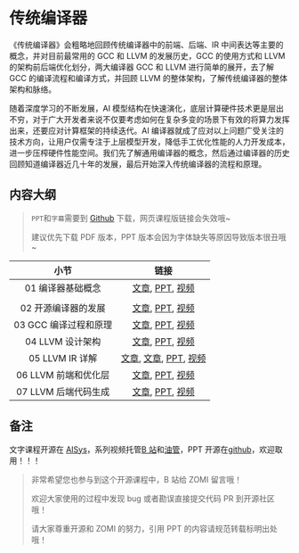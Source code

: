 <!--Copyright © ZOMI 适用于[License](https://github.com/chenzomi12/AISystem)版权许可-->

# 传统编译器

《传统编译器》会粗略地回顾传统编译器中的前端、后端、IR 中间表达等主要的概念，并对目前最常用的 GCC 和 LLVM 的发展历史，GCC 的使用方式和 LLVM 的架构前后端优化划分，两大编译器 GCC 和 LLVM 进行简单的展开，去了解 GCC 的编译流程和编译方式，并回顾 LLVM 的整体架构，了解传统编译器的整体架构和脉络。

随着深度学习的不断发展，AI 模型结构在快速演化，底层计算硬件技术更是层出不穷，对于广大开发者来说不仅要考虑如何在复杂多变的场景下有效的将算力发挥出来，还要应对计算框架的持续迭代。AI 编译器就成了应对以上问题广受关注的技术方向，让用户仅需专注于上层模型开发，降低手工优化性能的人力开发成本，进一步压榨硬件性能空间。我们先了解通用编译器的概念，然后通过编译器的历史回顾知道编译器近几十年的发展，最后开始深入传统编译器的流程和原理。

## 内容大纲

> `PPT`和`字幕`需要到 [Github](https://github.com/chenzomi12/AISystem) 下载，网页课程版链接会失效哦~
>
> 建议优先下载 PDF 版本，PPT 版本会因为字体缺失等原因导致版本很丑哦~

| 小节 | 链接|
|:--:|:--:|
| 01 编译器基础概念 | [文章](./01Introduction.md), [PPT](./01Introduction.pdf), [视频](https://www.bilibili.com/video/BV1D84y1y73v/) |
|  |  |
| 02 开源编译器的发展 | [文章](./02History.md), [PPT](./02History.pdf), [视频](https://www.bilibili.com/video/BV1sM411C7Vr/) |
| 03 GCC 编译过程和原理 | [文章](./03GCC.md), [PPT](./03GCC.pdf), [视频](https://www.bilibili.com/video/BV1LR4y1f7et/) |
| 04 LLVM 设计架构 | [文章](./04LLVM.md), [PPT](./04LLVM.pdf), [视频](https://www.bilibili.com/video/BV1CG4y1V7Dn/) |
| 05 LLVM IR 详解 | [文章](./05LLVMIR), [文章](./06LLVMDetail.md), [PPT](./05LLVMDetail01.pdf), [视频](https://www.bilibili.com/video/BV1LR4y1f7et/) |
| 06 LLVM 前端和优化层 | [文章](./07LLVMFrontend.md), [PPT](./05LLVMDetail02.pdf), [视频](https://www.bilibili.com/video/BV1vd4y1t7vS) |
| 07 LLVM 后端代码生成 | [文章](./08LLVMBackend.md), [PPT](./05LLVMDetail03.pdf), [视频](https://www.bilibili.com/video/BV1cd4y1b7ho) |

## 备注

文字课程开源在 [AISys](https://chenzomi12.github.io/)，系列视频托管[B 站](https://space.bilibili.com/517221395)和[油管](https://www.youtube.com/@ZOMI666/videos)，PPT 开源在[github](https://github.com/chenzomi12/AISystem)，欢迎取用！！！

> 非常希望您也参与到这个开源课程中，B 站给 ZOMI 留言哦！
> 
> 欢迎大家使用的过程中发现 bug 或者勘误直接提交代码 PR 到开源社区哦！
>
> 请大家尊重开源和 ZOMI 的努力，引用 PPT 的内容请规范转载标明出处哦！

